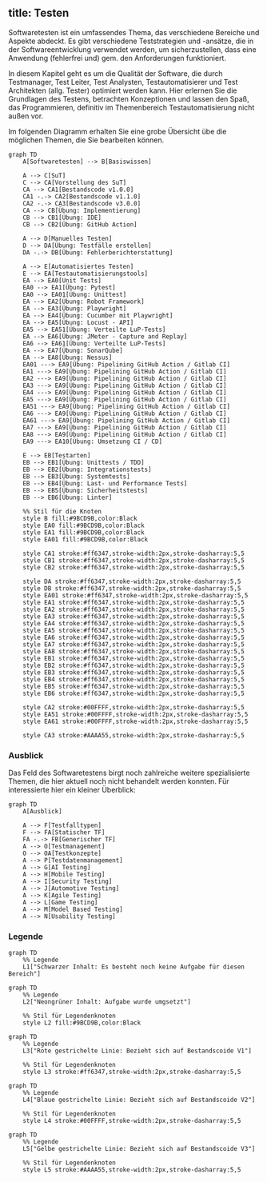 title: Testen
---

Softwaretesten ist ein umfassendes Thema, das verschiedene Bereiche und Aspekte abdeckt. Es gibt verschiedene
Teststrategien und -ansätze, die in der Softwareentwicklung verwendet werden, um sicherzustellen, dass eine Anwendung
(fehlerfrei und) gem. den Anforderungen funktioniert.

In diesem Kapitel geht es um die Qualität der Software, die durch Testmanager, Test Leiter, Test Analysten,
Testautomatisierer und Test Architekten (allg. Tester) optimiert werden kann. Hier erlernen Sie die Grundlagen des
Testens, betrachten Konzeptionen und lassen den Spaß, das Programmieren, definitiv im Themenbereich Testautomatisierung
nicht außen vor.

Im folgenden Diagramm erhalten Sie eine grobe Übersicht übe die möglichen Themen, die Sie bearbeiten können.

```mermaid
graph TD
    A[Softwaretesten] --> B[Basiswissen]

    A --> C[SuT]
    C --> CA[Vorstellung des SuT]
    CA --> CA1[Bestandscode v1.0.0]
    CA1 -.-> CA2[Bestandscode v1.1.0]
    CA2 -.-> CA3[Bestandscode v3.0.0]
    CA --> CB[Übung: Implementierung]
    CB --> CB1[Übung: IDE]
    CB --> CB2[Übung: GitHub Action]

    A --> D[Manuelles Testen]
    D --> DA[Übung: Testfälle erstellen]
    DA -.-> DB[Übung: Fehlerberichterstattung]

    A --> E[Automatisiertes Testen]
    E --> EA[Testautomatisierungstools]
    EA --> EA0[Unit Tests]
    EA0 --> EA1[Übung: Pytest]
    EA0 --> EA01[Übung: Unittest]
    EA --> EA2[Übung: Robot Framework]
    EA --> EA3[Übung: Playwright]
    EA --> EA4[Übung: Cucumber mit Playwright]
    EA --> EA5[Übung: Locust - API]
    EA5 --> EA51[Übung: Verteilte LuP-Tests]
    EA --> EA6[Übung: JMeter - Capture and Replay]
    EA6 --> EA61[Übung: Verteilte LuP-Tests]
    EA --> EA7[Übung: SonarQube]
    EA --> EA8[Übung: Nessus]
    EA01 ---> EA9[Übung: Pipelining GitHub Action / Gitlab CI]
    EA1 ---> EA9[Übung: Pipelining GitHub Action / Gitlab CI]
    EA2 ---> EA9[Übung: Pipelining GitHub Action / Gitlab CI]
    EA3 ---> EA9[Übung: Pipelining GitHub Action / Gitlab CI]
    EA4 ---> EA9[Übung: Pipelining GitHub Action / Gitlab CI]
    EA5 ---> EA9[Übung: Pipelining GitHub Action / Gitlab CI]
    EA51 ---> EA9[Übung: Pipelining GitHub Action / Gitlab CI]
    EA6 ---> EA9[Übung: Pipelining GitHub Action / Gitlab CI]
    EA61 ---> EA9[Übung: Pipelining GitHub Action / Gitlab CI]
    EA7 ---> EA9[Übung: Pipelining GitHub Action / Gitlab CI]
    EA8 ---> EA9[Übung: Pipelining GitHub Action / Gitlab CI]
    EA9 ---> EA10[Übung: Umsetzung CI / CD]

    E --> EB[Testarten]
    EB --> EB1[Übung: Unittests / TDD]
    EB --> EB2[Übung: Integrationstests]
    EB --> EB3[Übung: Systemtests]
    EB --> EB4[Übung: Last- und Performance Tests]
    EB --> EB5[Übung: Sicherheitstests]
    EB --> EB6[Übung: Linter]

    %% Stil für die Knoten
    style B fill:#9BCD9B,color:Black
    style EA0 fill:#9BCD9B,color:Black
    style EA1 fill:#9BCD9B,color:Black
    style EA01 fill:#9BCD9B,color:Black

    style CA1 stroke:#ff6347,stroke-width:2px,stroke-dasharray:5,5
    style CB1 stroke:#ff6347,stroke-width:2px,stroke-dasharray:5,5 
    style CB2 stroke:#ff6347,stroke-width:2px,stroke-dasharray:5,5 

    style DA stroke:#ff6347,stroke-width:2px,stroke-dasharray:5,5
    style DB stroke:#ff6347,stroke-width:2px,stroke-dasharray:5,5
    style EA01 stroke:#ff6347,stroke-width:2px,stroke-dasharray:5,5
    style EA1 stroke:#ff6347,stroke-width:2px,stroke-dasharray:5,5
    style EA2 stroke:#ff6347,stroke-width:2px,stroke-dasharray:5,5
    style EA3 stroke:#ff6347,stroke-width:2px,stroke-dasharray:5,5
    style EA4 stroke:#ff6347,stroke-width:2px,stroke-dasharray:5,5
    style EA5 stroke:#ff6347,stroke-width:2px,stroke-dasharray:5,5
    style EA6 stroke:#ff6347,stroke-width:2px,stroke-dasharray:5,5
    style EA7 stroke:#ff6347,stroke-width:2px,stroke-dasharray:5,5
    style EA8 stroke:#ff6347,stroke-width:2px,stroke-dasharray:5,5
    style EB1 stroke:#ff6347,stroke-width:2px,stroke-dasharray:5,5
    style EB2 stroke:#ff6347,stroke-width:2px,stroke-dasharray:5,5
    style EB3 stroke:#ff6347,stroke-width:2px,stroke-dasharray:5,5
    style EB4 stroke:#ff6347,stroke-width:2px,stroke-dasharray:5,5
    style EB5 stroke:#ff6347,stroke-width:2px,stroke-dasharray:5,5
    style EB6 stroke:#ff6347,stroke-width:2px,stroke-dasharray:5,5

    style CA2 stroke:#00FFFF,stroke-width:2px,stroke-dasharray:5,5
    style EA51 stroke:#00FFFF,stroke-width:2px,stroke-dasharray:5,5
    style EA61 stroke:#00FFFF,stroke-width:2px,stroke-dasharray:5,5

    style CA3 stroke:#AAAA55,stroke-width:2px,stroke-dasharray:5,5
```

### Ausblick

Das Feld des Softwaretestens birgt noch zahlreiche weitere spezialisierte Themen, die hier aktuell noch nicht behandelt werden konnten. Für interessierte hier ein kleiner Überblick:

```mermaid
graph TD
    A[Ausblick]

    A --> F[Testfalltypen]
    F --> FA[Statischer TF]
    FA -.-> FB[Generischer TF]
    A --> O[Testmanagement]
    O --> OA[Testkonzepte]
    A --> P[Testdatenmanagement]
    A --> G[AI Testing]
    A --> H[Mobile Testing]
    A --> I[Security Testing]
    A --> J[Automotive Testing]
    A --> K[Agile Testing]
    A --> L[Game Testing]
    A --> M[Model Based Testing]
    A --> N[Usability Testing]
```

### Legende

```mermaid
graph TD    
    %% Legende
    L1["Schwarzer Inhalt: Es besteht noch keine Aufgabe für diesen Bereich"]
```

```mermaid
graph TD    
    %% Legende
    L2["Neongrüner Inhalt: Aufgabe wurde umgsetzt"]

    %% Stil für Legendenknoten
    style L2 fill:#9BCD9B,color:Black
```

```mermaid
graph TD    
    %% Legende
    L3["Rote gestrichelte Linie: Bezieht sich auf Bestandscoide V1"]

    %% Stil für Legendenknoten
    style L3 stroke:#ff6347,stroke-width:2px,stroke-dasharray:5,5
```

```mermaid
graph TD    
    %% Legende
    L4["Blaue gestrichelte Linie: Bezieht sich auf Bestandscoide V2"]

    %% Stil für Legendenknoten
    style L4 stroke:#00FFFF,stroke-width:2px,stroke-dasharray:5,5
```

```mermaid
graph TD    
    %% Legende
    L5["Gelbe gestrichelte Linie: Bezieht sich auf Bestandscoide V3"]

    %% Stil für Legendenknoten
    style L5 stroke:#AAAA55,stroke-width:2px,stroke-dasharray:5,5
```
